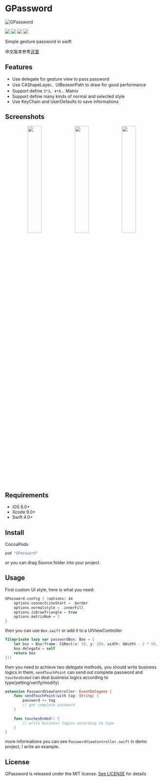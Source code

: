 # GPassword

![GPassword](https://github.com/hackjie/GPassword/blob/master/Resources/GPassword-logo.png)

[![](https://travis-ci.org/hackjie/GPassword.svg?branch=master)](https://travis-ci.org/hackjie/GPassword)
![](https://img.shields.io/badge/language-swift-orange.svg)
![](https://img.shields.io/badge/platform-ios-lightgrey.svg)
![](https://img.shields.io/badge/license-MIT-000000.svg)

Simple gesture password in swift

中文版本参考[这里](https://github.com/hackjie/GPassword/wiki/GPassword)

## Features

* Use delegate for gesture view to pass password
* Use CAShapeLayer、UIBezeierPath to draw for good performance
* Support define `3*3`、`4*4`... Matrix
* Support define many kinds of normal and selected style
* Use KeyChain and UserDefaults to save informations

## Screenshots

<p align="center">
    <img src="https://github.com/hackjie/GPassword/blob/master/Resources/first.gif" width="30%" />
    <img src="https://github.com/hackjie/GPassword/blob/master/Resources/second.gif" width="30%" />
    <img src="https://github.com/hackjie/GPassword/blob/master/Resources/third.gif" width="30%" />
</p>

## Requirements

* iOS 8.0+
* Xcode 9.0+
* Swift 4.0+

## Install

CocoaPods

```swift
pod "GPassword"
```

or you can drag Source folder into your project.

## Usage

First custom UI style, here is what you need:

```swift
GPassword.config { (options) in
    options.connectLineStart = .border
    options.normalstyle = .innerFill
    options.isDrawTriangle = true
    options.matrixNum = 3
}
```

then you can use `Box.swift` or add it to a UIViewController

```swift
fileprivate lazy var passwordBox: Box = {
    let box = Box(frame: CGRect(x: 50, y: 200, width: GWidth - 2 * 50, height: 400))
    box.delegate = self
    return box
}()
```

then you need to achieve two delegate methods, you should write business logics in them, `sendTouchPoint` can send out complete password and `touchesEnded` can deal business logics according to type(setting/verify/modify) 

```swift
extension PasswordViewController: EventDelegate {
    func sendTouchPoint(with tag: String) {
        password += tag
        // get complete password
    }
    
    func touchesEnded() {
        // write business logics according to type
    }
}
```

more informations you can see `PasswordViewController.swift` in demo project, I write an example.

## License

GPassword is released under the MIT license. [See LICENSE](https://github.com/hackjie/GPassword/blob/master/LICENSE) for details



